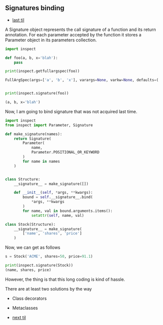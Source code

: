 ## Signatures binding

- [last til](https://github.com/kiwamizamurai/til/blob/main/python/init-needless.md)

A Signature object represents the call signature of a function and its return annotation. For each parameter accepted by the function it stores a Parameter object in its parameters collection.

```python
import inspect

def foo(a, b, x='blah'):
    pass

print(inspect.getfullargspec(foo))

FullArgSpec(args=['a', 'b', 'x'], varargs=None, varkw=None, defaults=('blah',), kwonlyargs=[], kwonlydefaults=None, annotations={})


print(inspect.signature(foo))

(a, b, x='blah')
```

Now, I am going to bind signature that was not acquired last time.

```python
import inspect
from inspect import Parameter, Signature

def make_signature(names):
    return Signature(
        Parameter(
            name,
            Parameter.POSITIONAL_OR_KEYWORD
        )
        for name in names
    )


class Structure:
    __signature__ = make_signature([])

    def __init__(self, *args, **kwargs):
        bound = self.__signature__.bind(
            *args, **kwargs
        )
        for name, val in bound.arguments.items():
            setattr(self, name, val)

class Stock(Structure):
    __signature__ = make_signature(
        ['name', 'shares', 'price']
    )
```

Now, we can get as follows

```python
s = Stock('ACME', shares=50, price=91.1)

print(inspect.signature(Stock))
(name, shares, price)
```

However, the thing is that this long coding is kind of hassle.

There are at least two solutions by the way

- Class decorators
- Metaclasses


- [next til](https://github.com/kiwamizamurai/til/blob/main/python/metaclass-classdecorator.md)